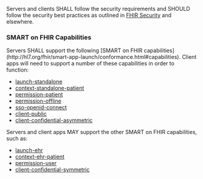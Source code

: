 Servers and clients <span class="bg-success" markdown="1">SHALL follow the security requirements and SHOULD follow the security best practices</span><!-- new-content --> as outlined in [FHIR Security](https://www.hl7.org/fhir/security.html) and elsewhere.

### SMART on FHIR Capabilities
<div class="bg-success" markdown="1">Servers SHALL support the following [SMART on FHIR capabilities](http://hl7.org/fhir/smart-app-launch/conformance.html#capabilities). Client apps will need to support a number of these capabilities in order to function:

 * [launch-standalone](http://hl7.org/fhir/smart-app-launch/conformance.html#launch-modes)
 * [context-standalone-patient](http://hl7.org/fhir/smart-app-launch/conformance.html#launch-context-for-standalone-launch)
 * [permission-patient](http://hl7.org/fhir/smart-app-launch/conformance.html#permissions)
 * [permission-offline](http://hl7.org/fhir/smart-app-launch/conformance.html#permissions)
 * [sso-openid-connect](http://hl7.org/fhir/smart-app-launch/conformance.html#single-sign-on)
 * [client-public](http://hl7.org/fhir/smart-app-launch/conformance.html#client-types)
 * [client-confidential-asymmetric](http://hl7.org/fhir/smart-app-launch/conformance.html#client-types)


 Servers <span class="bg-success" markdown="1">and client apps</span><!-- new-content --> MAY support the other SMART on FHIR capabilities, such as:
 * [launch-ehr](http://hl7.org/fhir/smart-app-launch/conformance.html#launch-modes)
 * [context-ehr-patient](http://hl7.org/fhir/smart-app-launch/conformance.html#launch-context-for-ehr-launch)
 * [permission-user](http://hl7.org/fhir/smart-app-launch/conformance.html#permissions)
 * [client-confidential-symmetric](http://hl7.org/fhir/smart-app-launch/conformance.html#client-types)

</div><!-- new-content -->

